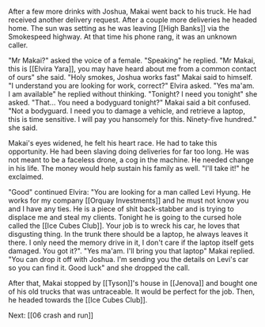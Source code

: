 After a few more drinks with Joshua, Makai went back to his truck. He had received another delivery request. After a couple more deliveries he headed home. The sun was setting as he was leaving [[High Banks]] via the Smokespeed highway. At that time his phone rang, it was an unknown caller.

"Mr Makai?" asked the voice of a female. "Speaking" he replied. "Mr Makai, this is [[Elvira Yara]], you may have heard about me from a common contact of ours" she said. "Holy smokes, Joshua works fast" Makai said to himself. "I understand you are looking for work, correct?" Elvira asked. "Yes ma'am. I am available" he replied without thinking. "Tonight? I need you tonight" she asked. "That... You need a bodyguard tonight?" Makai said a bit confused. "Not a bodyguard. I need you to damage a vehicle, and retrieve a laptop, this is time sensitive. I will pay you hansomely for this. Ninety-five hundred." she said.

Makai's eyes widened, he felt his heart race. He had to take this opportunity. He had been slaving doing deliveries for far too long. He was not meant to be a faceless drone, a cog in the machine. He needed change in his life. The money would help sustain his family as well. "I'll take it!" he exclaimed.

"Good" continued Elvira: "You are looking for a man called Levi Hyung. He works for my company [[Orquay Investments]] and he must not know you and I have any ties. He is a piece of shit back-stabber and is trying to displace me and steal my clients. Tonight he is going to the cursed hole called the [[Ice Cubes Club]]. Your job is to wreck his car, he loves that disgusting thing. In the trunk there should be a laptop, he always leaves it there. I only need the memory drive in it, I don't care if the laptop itself gets damaged. You got it?". "Yes ma'am. I'll bring you that laptop" Makai replied. "You can drop it off with Joshua. I'm sending you the details on Levi's car so you can find it. Good luck" and she dropped the call.

After that, Makai stopped by [[Tyson]]'s house in [[Jenova]] and bought one of his old trucks that was untraceable. It would be perfect for the job. Then, he headed towards the [[Ice Cubes Club]].

Next: [[06 crash and run]]
